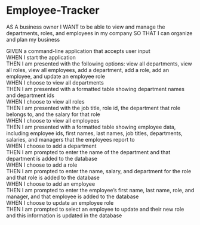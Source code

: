 # Employee-Tracker

AS A business owner
I WANT to be able to view and manage the departments, roles, and employees in my company
SO THAT I can organize and plan my business


GIVEN a command-line application that accepts user input
<br>
WHEN I start the application
<br>
THEN I am presented with the following options: view all departments, view all roles, view all employees, add a department, add a role, add an employee, and update an employee role
<br>
WHEN I choose to view all departments
<br>
THEN I am presented with a formatted table showing department names and department ids
<br>
WHEN I choose to view all roles
<br>
THEN I am presented with the job title, role id, the department that role belongs to, and the salary for that role
<br>
WHEN I choose to view all employees
<br>
THEN I am presented with a formatted table showing employee data, including employee ids, first names, last names, job titles, departments, salaries, and managers that the employees report to
<br>
WHEN I choose to add a department
<br>
THEN I am prompted to enter the name of the department and that department is added to the database
<br>
WHEN I choose to add a role
<br>
THEN I am prompted to enter the name, salary, and department for the role and that role is added to the database
<br>
WHEN I choose to add an employee
<br>
THEN I am prompted to enter the employee’s first name, last name, role, and manager, and that employee is added to the database
<br>
WHEN I choose to update an employee role
<br>
THEN I am prompted to select an employee to update and their new role and this information is updated in the database